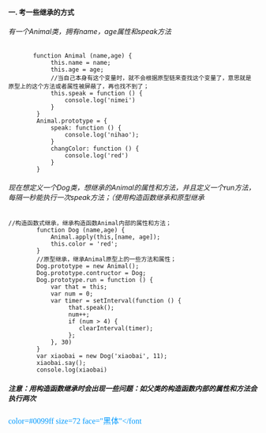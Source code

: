 #### 一. 考一些继承的方式
###### 有一个Animal类，拥有name，age属性和speak方法

```
       function Animal (name,age) {
	    	this.name = name;
	    	this.age = age;
	    	//当自己本身有这个变量时，就不会根据原型链来查找这个变量了，意思就是原型上的这个方法或者属性被屏蔽了，再也找不到了；
	    	this.speak = function () {
	    		console.log('nimei')
	    	}
	    }
	    Animal.prototype = {
	    	speak: function () {
	    		console.log('nihao');
	    	}
	    	changColor: function () {
	    		console.log('red')
	    	}
	    }

```
######  现在想定义一个Dog类，想继承的Animal的属性和方法，并且定义一个run方法，每隔一秒能执行一次speak方法；（使用构造函数继承和原型继承

```
//构造函数式继承，继承构造函数Animal内部的属性和方法；
	    function Dog (name,age) {
	    	Animal.apply(this,[name, age]);
	    	this.color = 'red';
	    }
	    //原型继承，继承Animal原型上的一些方法和属性；
	    Dog.prototype = new Animal();
        Dog.prototype.contructor = Dog;
	    Dog.prototype.run = function () {
	    	var that = this;
	    	var num = 0;
	    	var timer = setInterval(function () {
                 that.speak();
                 num++;
                 if (num > 4) {
                 	clearInterval(timer);
                 };
	    	}, 30)
	    }
	    var xiaobai = new Dog('xiaobai', 11);
	    xiaobai.say();
	    console.log(xiaobai)
```

 ##### 注意：用构造函数继承时会出现一些问题：如父类的构造函数内部的属性和方法会执行两次
 
 <font color=#0099ff size=3 face="黑体">color=#0099ff size=72 face="黑体"</font